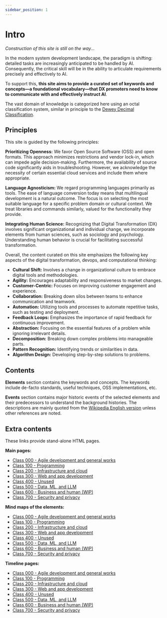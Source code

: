 ```yaml
---
sidebar_position: 1
---
```


# Intro

_Construction of this site is still on the way..._

In the modern system development landscape, the paradigm is shifting: detailed tasks are increasingly anticipated to be handled by AI. Consequently, the critical skill will be in the ability to articulate requirements precisely and effectively to AI.

To support this, **this site aims to provide a curated set of keywords and concepts—a foundational vocabulary—that DX promoters need to know to communicate with and effectively instruct AI**.

The vast domain of knowledge is categorized here using an octal classification system, similar in principle to the [Dewey Decimal Classification](https://en.wikipedia.org/wiki/Dewey_Decimal_Classification).

## Principles

This site is guided by the following principles:

**Prioritizing Openness:** We favor Open Source Software (OSS) and open formats. This approach minimizes restrictions and vendor lock-in, which can impede agile decision-making. Furthermore, the availability of source code significantly aids in troubleshooting. However, we acknowledge the necessity of certain essential cloud services and include them where appropriate.

**Language Agnosticism:** We regard programming languages primarily as tools. The ease of language conversion today means that multilingual development is a natural outcome. The focus is on selecting the most suitable language for a specific problem domain or cultural context. We treat libraries and commands similarly, valued for the functionality they provide.

**Integrating Human Science:** Recognizing that Digital Transformation (DX) involves significant organizational and individual change, we incorporate elements from human sciences, such as sociology and psychology. Understanding human behavior is crucial for facilitating successful transformation.

Overall, the content curated on this site emphasizes the following key aspects of the digital transformation, devops, and computational thinking:

- **Cultural Shift:** Involves a change in organizational culture to embrace digital tools and methodologies.
- **Agility:** Encourages adaptability and responsiveness to market changes.
- **Customer-Centric:** Focuses on improving customer engagement and experience.
- **Collaboration:** Breaking down silos between teams to enhance communication and teamwork.
- **Automation:** Utilizing tools and processes to automate repetitive tasks, such as testing and deployment.
- **Feedback Loops:** Emphasizes the importance of rapid feedback for continuous improvement.
- **Abstraction:** Focusing on the essential features of a problem while ignoring irrelevant details.
- **Decomposition:** Breaking down complex problems into manageable parts.
- **Pattern Recognition:** Identifying trends or similarities in data.
- **Algorithm Design:** Developing step-by-step solutions to problems.

## Contents

**Elements** section contains the keywords and concepts.
The keywords include de-facto standards, useful techniques, OSS implementations, etc.

**Events** section contains major historic events of the selected elements and their predecessors to understand the background histories.
The descriptions are mainly quoted from the [Wikipedia English version](https://en.wikipedia.org/wiki/Main_Page) unless other references are noted.

## Extra contents

These links provide stand-alone HTML pages.

**Main pages:**

- [Class 000 - Agile development and general works](pathname:///usr/docs/main/cls0.html)
- [Class 100 - Programming](pathname:///usr/docs/main/cls1.html)
- [Class 200 - Infrastructure and cloud](pathname:///usr/docs/main/cls2.html)
- [Class 300 - Web and app development](pathname:///usr/docs/main/cls3.html)
- [Class 400 - Unused](pathname:///usr/docs/main/cls4.html)
- [Class 500 - Data, ML, and LLM](pathname:///usr/docs/main/cls5.html)
- [Class 600 - Business and human (WIP)](pathname:///usr/docs/main/cls6.html)
- [Class 700 - Security and privacy](pathname:///usr/docs/main/cls7.html)

**Mind maps of the elements:**

- [Class 000 - Agile development and general works](pathname:///usr/docs/main/cls0.map.html)
- [Class 100 - Programming](pathname:///usr/docs/main/cls1.map.html)
- [Class 200 - Infrastructure and cloud](pathname:///usr/docs/main/cls2.map.html)
- [Class 300 - Web and app development](pathname:///usr/docs/main/cls3.map.html)
- [Class 400 - Unused](pathname:///usr/docs/main/cls4.map.html)
- [Class 500 - Data, ML, and LLM](pathname:///usr/docs/main/cls5.map.html)
- [Class 600 - Business and human (WIP)](pathname:///usr/docs/main/cls6.map.html)
- [Class 700 - Security and privacy](pathname:///usr/docs/main/cls7.map.html)

**Timeline pages:**

- [Class 000 - Agile development and general works](pathname:///usr/docs/timelines/cls0.html)
- [Class 100 - Programming](pathname:///usr/docs/timelines/cls1.html)
- [Class 200 - Infrastructure and cloud](pathname:///usr/docs/timelines/cls2.html)
- [Class 300 - Web and app development](pathname:///usr/docs/timelines/cls3.html)
- [Class 400 - Unused](pathname:///usr/docs/timelines/cls4.html)
- [Class 500 - Data, ML, and LLM](pathname:///usr/docs/timelines/cls5.html)
- [Class 600 - Business and human (WIP)](pathname:///usr/docs/timelines/cls6.html)
- [Class 700 - Security and privacy](pathname:///usr/docs/timelines/cls7.html)
